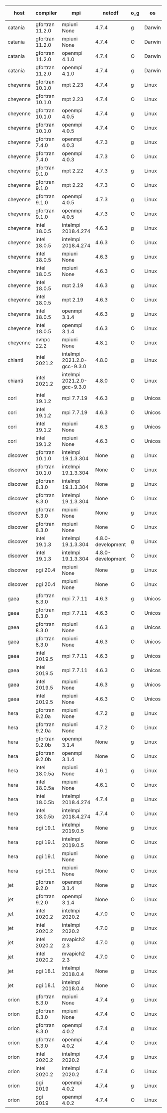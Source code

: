 

| host     | compiler                              | mpi                      | netcdf        | o_g        | os       | build       | u_pass          | u_fail          | s_pass            | s_fail            | e_pass             | e_fail             | nuopc_pass       | nuopc_fail       | artifacts link          |
|----------|---------------------------------------|--------------------------|---------------|------------|----------|-------------|-----------------|-----------------|-------------------|-------------------|--------------------|--------------------|------------------|------------------|-------------------------|
| catania | gfortran 11.2.0 | mpiuni None  | 4.7.4  | g | Darwin | PASS | 12317 | 0 | 8 | 0 | 43 | 0 | None | None | <a href="https://github.com/esmf-org/esmf-test-artifacts/tree/29ebca4ce6ec8a973232cbbeac82d9c53ff11e53/release_8.4.0/gfortran/11.2.0/g/mpiuni/None" target="_blank">29ebca4</a> | 
| catania | gfortran 11.2.0 | mpiuni None  | 4.7.4  | O | Darwin | PASS | 12317 | 0 | 8 | 0 | 43 | 0 | None | None | <a href="https://github.com/esmf-org/esmf-test-artifacts/tree/5684e4fe795d7ab381621fba9cb9919c4406f698/release_8.4.0/gfortran/11.2.0/O/mpiuni/None" target="_blank">5684e4f</a> | 
| catania | gfortran 11.2.0 | openmpi 4.1.0  | 4.7.4  | O | Darwin | PASS | 13864 | 9 | 49 | 0 | 80 | 0 | 52 | 0 | <a href="https://github.com/esmf-org/esmf-test-artifacts/tree/e5833f2b1238d2d99c8f13771ba07aa0aa51c7d7/release_8.4.0/gfortran/11.2.0/O/openmpi/4.1.0" target="_blank">e5833f2</a> | 
| catania | gfortran 11.2.0 | openmpi 4.1.0  | 4.7.4  | g | Darwin | PASS | 13864 | 9 | 49 | 0 | 80 | 0 | 52 | 0 | <a href="https://github.com/esmf-org/esmf-test-artifacts/tree/3767f42f5bf07b0c0104b28e1a3095106e3a1468/release_8.4.0/gfortran/11.2.0/g/openmpi/4.1.0" target="_blank">3767f42</a> | 
| cheyenne | gfortran 10.1.0 | mpt 2.23  | 4.7.4  | g | Linux | PASS | 13873 | 0 | 49 | 0 | 80 | 0 | 52 | 0 | <a href="https://github.com/esmf-org/esmf-test-artifacts/tree/390211b9d409af8b90422132e19d6886b09b4a6d/release_8.4.0/gfortran/10.1.0/g/mpt/2.23" target="_blank">390211b</a> | 
| cheyenne | gfortran 10.1.0 | mpt 2.23  | 4.7.4  | O | Linux | PASS | 13873 | 0 | 49 | 0 | 80 | 0 | 52 | 0 | <a href="https://github.com/esmf-org/esmf-test-artifacts/tree/3fb34530f6ab457286b4c581feadfb778a0408b6/release_8.4.0/gfortran/10.1.0/O/mpt/2.23" target="_blank">3fb3453</a> | 
| cheyenne | gfortran 10.1.0 | openmpi 4.0.5  | 4.7.4  | g | Linux | PASS | 13873 | 0 | 49 | 0 | 80 | 0 | 52 | 0 | <a href="https://github.com/esmf-org/esmf-test-artifacts/tree/466d7e3f0051c65a032e9cf0e44ecf4ad4fb952a/release_8.4.0/gfortran/10.1.0/g/openmpi/4.0.5" target="_blank">466d7e3</a> | 
| cheyenne | gfortran 10.1.0 | openmpi 4.0.5  | 4.7.4  | O | Linux | PASS | 13873 | 0 | 49 | 0 | 80 | 0 | 52 | 0 | <a href="https://github.com/esmf-org/esmf-test-artifacts/tree/7a6d80790e0dd4664f308a6b56ff131b57f5ae5b/release_8.4.0/gfortran/10.1.0/O/openmpi/4.0.5" target="_blank">7a6d807</a> | 
| cheyenne | gfortran 7.4.0 | openmpi 4.0.3  | 4.7.3  | g | Linux | PASS | 13873 | 0 | 49 | 0 | 80 | 0 | 52 | 0 | <a href="https://github.com/esmf-org/esmf-test-artifacts/tree/69a6ba5836062ef258e9cfc3df941f26a0f9d517/release_8.4.0/gfortran/7.4.0/g/openmpi/4.0.3" target="_blank">69a6ba5</a> | 
| cheyenne | gfortran 7.4.0 | openmpi 4.0.3  | 4.7.3  | O | Linux | PASS | 13873 | 0 | 49 | 0 | 80 | 0 | 52 | 0 | <a href="https://github.com/esmf-org/esmf-test-artifacts/tree/cba76757af094efb59aa3701af162f20f0c9de9d/release_8.4.0/gfortran/7.4.0/O/openmpi/4.0.3" target="_blank">cba7675</a> | 
| cheyenne | gfortran 9.1.0 | mpt 2.22  | 4.7.3  | g | Linux | PASS | 13873 | 0 | 49 | 0 | 80 | 0 | 52 | 0 | <a href="https://github.com/esmf-org/esmf-test-artifacts/tree/f9d77b4c3d6c3b7cfa187593970b25a7ad09f9e2/release_8.4.0/gfortran/9.1.0/g/mpt/2.22" target="_blank">f9d77b4</a> | 
| cheyenne | gfortran 9.1.0 | mpt 2.22  | 4.7.3  | O | Linux | PASS | 13873 | 0 | 49 | 0 | 80 | 0 | 52 | 0 | <a href="https://github.com/esmf-org/esmf-test-artifacts/tree/a64acadef94b81c4dfefd29938ef9d1dc8eac8a3/release_8.4.0/gfortran/9.1.0/O/mpt/2.22" target="_blank">a64acad</a> | 
| cheyenne | gfortran 9.1.0 | openmpi 4.0.5  | 4.7.3  | g | Linux | PASS | 13873 | 0 | 49 | 0 | 80 | 0 | 52 | 0 | <a href="https://github.com/esmf-org/esmf-test-artifacts/tree/22f47521e130fa772e23366fe04fdba521255a6b/release_8.4.0/gfortran/9.1.0/g/openmpi/4.0.5" target="_blank">22f4752</a> | 
| cheyenne | gfortran 9.1.0 | openmpi 4.0.5  | 4.7.3  | O | Linux | PASS | 13873 | 0 | 49 | 0 | 80 | 0 | 52 | 0 | <a href="https://github.com/esmf-org/esmf-test-artifacts/tree/2f387bb8e7632f06f35219f3058b4845e18ab1c7/release_8.4.0/gfortran/9.1.0/O/openmpi/4.0.5" target="_blank">2f387bb</a> | 
| cheyenne | intel 18.0.5 | intelmpi 2018.4.274  | 4.6.3  | g | Linux | PASS | None | None | None | None | None | None | None | None | <a href="https://github.com/esmf-org/esmf-test-artifacts/tree/dfd2d96a40b03ab269617db38fe623c7c43da013/release_8.4.0/intel/18.0.5/g/intelmpi/2018.4.274" target="_blank">dfd2d96</a> | 
| cheyenne | intel 18.0.5 | intelmpi 2018.4.274  | 4.6.3  | O | Linux | PASS | None | None | None | None | None | None | None | None | <a href="https://github.com/esmf-org/esmf-test-artifacts/tree/dd68946349b966c17fba8149fc3ae311f3b0a29c/release_8.4.0/intel/18.0.5/O/intelmpi/2018.4.274" target="_blank">dd68946</a> | 
| cheyenne | intel 18.0.5 | mpiuni None  | 4.6.3  | g | Linux | PASS | 12317 | 0 | 8 | 0 | 43 | 0 | None | None | <a href="https://github.com/esmf-org/esmf-test-artifacts/tree/3b6e825b82b04e198dc7eaa364b752d5852d7a79/release_8.4.0/intel/18.0.5/g/mpiuni/None" target="_blank">3b6e825</a> | 
| cheyenne | intel 18.0.5 | mpiuni None  | 4.6.3  | O | Linux | PASS | 12317 | 0 | 8 | 0 | 43 | 0 | None | None | <a href="https://github.com/esmf-org/esmf-test-artifacts/tree/6457e4465221684a493eccba740004e32ec79f7f/release_8.4.0/intel/18.0.5/O/mpiuni/None" target="_blank">6457e44</a> | 
| cheyenne | intel 18.0.5 | mpt 2.19  | 4.6.3  | g | Linux | PASS | 13873 | 0 | 49 | 0 | 80 | 0 | 52 | 0 | <a href="https://github.com/esmf-org/esmf-test-artifacts/tree/db0708d473a0baeff4cdd6892e92dfc93e703339/release_8.4.0/intel/18.0.5/g/mpt/2.19" target="_blank">db0708d</a> | 
| cheyenne | intel 18.0.5 | mpt 2.19  | 4.6.3  | O | Linux | PASS | 13873 | 0 | 49 | 0 | 80 | 0 | 52 | 0 | <a href="https://github.com/esmf-org/esmf-test-artifacts/tree/83fbeafebdcc3744425328ad8f32b2c6c9424485/release_8.4.0/intel/18.0.5/O/mpt/2.19" target="_blank">83fbeaf</a> | 
| cheyenne | intel 18.0.5 | openmpi 3.1.4  | 4.6.3  | g | Linux | PASS | 13873 | 0 | 49 | 0 | 80 | 0 | 52 | 0 | <a href="https://github.com/esmf-org/esmf-test-artifacts/tree/7bf8cd6fbbde01c97d0f86e471a7d95c30e30a97/release_8.4.0/intel/18.0.5/g/openmpi/3.1.4" target="_blank">7bf8cd6</a> | 
| cheyenne | intel 18.0.5 | openmpi 3.1.4  | 4.6.3  | O | Linux | PASS | 13873 | 0 | 49 | 0 | 80 | 0 | 52 | 0 | <a href="https://github.com/esmf-org/esmf-test-artifacts/tree/0c52af44c612073e80e55de25b5545ef7e9b9183/release_8.4.0/intel/18.0.5/O/openmpi/3.1.4" target="_blank">0c52af4</a> | 
| cheyenne | nvhpc 22.2 | mpiuni None  | 4.8.1  | O | Linux | PASS | None | None | None | None | None | None | None | None | <a href="https://github.com/esmf-org/esmf-test-artifacts/tree/55d0a2e4dcfd880f5dc24b2b22ec4b84a49cd136/release_8.4.0/nvhpc/22.2/O/mpiuni/None" target="_blank">55d0a2e</a> | 
| chianti | intel 2021.2 | intelmpi 2021.2.0-gcc-9.3.0  | 4.8.0  | g | Linux | PASS | 13873 | 0 | 49 | 0 | 80 | 0 | 52 | 0 | <a href="https://github.com/esmf-org/esmf-test-artifacts/tree/22465e818ecdf22f9d58504ae5629fc90286b96b/release_8.4.0/intel/2021.2/g/intelmpi/2021.2.0-gcc-9.3.0" target="_blank">22465e8</a> | 
| chianti | intel 2021.2 | intelmpi 2021.2.0-gcc-9.3.0  | 4.8.0  | O | Linux | PASS | 13873 | 0 | 49 | 0 | 80 | 0 | 52 | 0 | <a href="https://github.com/esmf-org/esmf-test-artifacts/tree/57c1d491e19d4afac10153e0464fb0dd157c5f13/release_8.4.0/intel/2021.2/O/intelmpi/2021.2.0-gcc-9.3.0" target="_blank">57c1d49</a> | 
| cori | intel 19.1.2 | mpi 7.7.19  | 4.6.3  | g | Unicos | FAIL | None | None | None | None | None | None | None | None | <a href="https://github.com/esmf-org/esmf-test-artifacts/tree/f5e7d31ca6cbb1a68632cae87ae06b6c4bb02fb7/release_8.4.0/intel/19.1.2/g/mpi/7.7.19" target="_blank">f5e7d31</a> | 
| cori | intel 19.1.2 | mpi 7.7.19  | 4.6.3  | O | Unicos | FAIL | None | None | None | None | None | None | None | None | <a href="https://github.com/esmf-org/esmf-test-artifacts/tree/ce91ec284129a34840d3b529d280f703b732b69c/release_8.4.0/intel/19.1.2/O/mpi/7.7.19" target="_blank">ce91ec2</a> | 
| cori | intel 19.1.2 | mpiuni None  | 4.6.3  | g | Unicos | FAIL | None | None | None | None | None | None | None | None | <a href="https://github.com/esmf-org/esmf-test-artifacts/tree/af1b094820aa96eb7505c5601667a8b556a11795/release_8.4.0/intel/19.1.2/g/mpiuni/None" target="_blank">af1b094</a> | 
| cori | intel 19.1.2 | mpiuni None  | 4.6.3  | O | Unicos | FAIL | None | None | None | None | None | None | None | None | <a href="https://github.com/esmf-org/esmf-test-artifacts/tree/1032f751ed3fab97a8c9c6f89c00c4372cb4d0ea/release_8.4.0/intel/19.1.2/O/mpiuni/None" target="_blank">1032f75</a> | 
| discover | gfortran 10.1.0 | intelmpi 19.1.3.304  | None  | g | Linux | PASS | 13858 | 15 | 49 | 0 | 80 | 0 | 52 | 0 | <a href="https://github.com/esmf-org/esmf-test-artifacts/tree/284130e9ab7bc3cf3ff23bade84563efa2dc003d/release_8.4.0/gfortran/10.1.0/g/intelmpi/19.1.3.304" target="_blank">284130e</a> | 
| discover | gfortran 10.1.0 | intelmpi 19.1.3.304  | None  | O | Linux | PASS | 13858 | 15 | 49 | 0 | 80 | 0 | 52 | 0 | <a href="https://github.com/esmf-org/esmf-test-artifacts/tree/390ccf08cb28e8cebfe36b5aff6921db541458f4/release_8.4.0/gfortran/10.1.0/O/intelmpi/19.1.3.304" target="_blank">390ccf0</a> | 
| discover | gfortran 8.3.0 | intelmpi 19.1.3.304  | None  | g | Linux | PASS | 13858 | 15 | 49 | 0 | 80 | 0 | 52 | 0 | <a href="https://github.com/esmf-org/esmf-test-artifacts/tree/27f6916ff4aa7bc4a35bb543913cf42c03d80d0c/release_8.4.0/gfortran/8.3.0/g/intelmpi/19.1.3.304" target="_blank">27f6916</a> | 
| discover | gfortran 8.3.0 | intelmpi 19.1.3.304  | None  | O | Linux | PASS | 13858 | 15 | 49 | 0 | 80 | 0 | 52 | 0 | <a href="https://github.com/esmf-org/esmf-test-artifacts/tree/26ccea48abdfdcd91660674eff0117cf3040a11b/release_8.4.0/gfortran/8.3.0/O/intelmpi/19.1.3.304" target="_blank">26ccea4</a> | 
| discover | gfortran 8.3.0 | mpiuni None  | None  | g | Linux | PASS | 12317 | 0 | 8 | 0 | 43 | 0 | None | None | <a href="https://github.com/esmf-org/esmf-test-artifacts/tree/5138182e08071c78b322327158fd82395a6aeaa0/release_8.4.0/gfortran/8.3.0/g/mpiuni/None" target="_blank">5138182</a> | 
| discover | gfortran 8.3.0 | mpiuni None  | None  | O | Linux | PASS | 12317 | 0 | 8 | 0 | 43 | 0 | None | None | <a href="https://github.com/esmf-org/esmf-test-artifacts/tree/32d081444c665127920c04f78d849f212e0cd1f7/release_8.4.0/gfortran/8.3.0/O/mpiuni/None" target="_blank">32d0814</a> | 
| discover | intel 19.1.3 | intelmpi 19.1.3.304  | 4.8.0-development  | g | Linux | PASS | 13873 | 0 | 49 | 0 | 80 | 0 | 52 | 0 | <a href="https://github.com/esmf-org/esmf-test-artifacts/tree/f308b08843a3e7be886103c31da3be4cf649c650/release_8.4.0/intel/19.1.3/g/intelmpi/19.1.3.304" target="_blank">f308b08</a> | 
| discover | intel 19.1.3 | intelmpi 19.1.3.304  | 4.8.0-development  | O | Linux | PASS | 13873 | 0 | 49 | 0 | 80 | 0 | 52 | 0 | <a href="https://github.com/esmf-org/esmf-test-artifacts/tree/78c7587b36a9aa654998874cec489d1724554a72/release_8.4.0/intel/19.1.3/O/intelmpi/19.1.3.304" target="_blank">78c7587</a> | 
| discover | pgi 20.4 | mpiuni None  | None  | g | Linux | PASS | 11692 | 625 | 4 | 4 | 40 | 3 | None | None | <a href="https://github.com/esmf-org/esmf-test-artifacts/tree/9af4e41a3fea849d1a83744a2c7b9a4c95c71ce5/release_8.4.0/pgi/20.4/g/mpiuni/None" target="_blank">9af4e41</a> | 
| discover | pgi 20.4 | mpiuni None  | None  | O | Linux | PASS | 11692 | 625 | 6 | 2 | 40 | 3 | None | None | <a href="https://github.com/esmf-org/esmf-test-artifacts/tree/f7d00ab6afbdb09772087e70e3afa5fd11c68c54/release_8.4.0/pgi/20.4/O/mpiuni/None" target="_blank">f7d00ab</a> | 
| gaea | gfortran 8.3.0 | mpi 7.7.11  | 4.6.3  | g | Unicos | PASS | 13872 | 1 | 49 | 0 | 80 | 0 | 47 | 5 | <a href="https://github.com/esmf-org/esmf-test-artifacts/tree/42bad53783e1dce389b321132310dc2961c6764a/release_8.4.0/gfortran/8.3.0/g/mpi/7.7.11" target="_blank">42bad53</a> | 
| gaea | gfortran 8.3.0 | mpi 7.7.11  | 4.6.3  | O | Unicos | PASS | 13872 | 1 | 49 | 0 | 80 | 0 | 47 | 5 | <a href="https://github.com/esmf-org/esmf-test-artifacts/tree/8181dc30d01d856cc8a3fa4025747889cc3e116f/release_8.4.0/gfortran/8.3.0/O/mpi/7.7.11" target="_blank">8181dc3</a> | 
| gaea | gfortran 8.3.0 | mpiuni None  | 4.6.3  | g | Unicos | PASS | 12317 | 0 | 8 | 0 | 43 | 0 | None | None | <a href="https://github.com/esmf-org/esmf-test-artifacts/tree/4b17a5b4f622badcbccae62bae5cb41a147e80d3/release_8.4.0/gfortran/8.3.0/g/mpiuni/None" target="_blank">4b17a5b</a> | 
| gaea | gfortran 8.3.0 | mpiuni None  | 4.6.3  | O | Unicos | PASS | 12317 | 0 | 8 | 0 | 43 | 0 | None | None | <a href="https://github.com/esmf-org/esmf-test-artifacts/tree/45ea29cbf89ef812ec0ad7fc994716d3709043a8/release_8.4.0/gfortran/8.3.0/O/mpiuni/None" target="_blank">45ea29c</a> | 
| gaea | intel 2019.5 | mpi 7.7.11  | 4.6.3  | g | Unicos | PASS | 13858 | 15 | 49 | 0 | 80 | 0 | 47 | 5 | <a href="https://github.com/esmf-org/esmf-test-artifacts/tree/3d0cfff2a7ff573ae04d783bd81578aaccd0bbb9/release_8.4.0/intel/2019.5/g/mpi/7.7.11" target="_blank">3d0cfff</a> | 
| gaea | intel 2019.5 | mpi 7.7.11  | 4.6.3  | O | Unicos | PASS | 13858 | 15 | 49 | 0 | 80 | 0 | 47 | 5 | <a href="https://github.com/esmf-org/esmf-test-artifacts/tree/883570077643864e7a6105e85eddec64449aabc9/release_8.4.0/intel/2019.5/O/mpi/7.7.11" target="_blank">8835700</a> | 
| gaea | intel 2019.5 | mpiuni None  | 4.6.3  | g | Unicos | PASS | 12302 | 15 | 8 | 0 | 43 | 0 | None | None | <a href="https://github.com/esmf-org/esmf-test-artifacts/tree/fd0b7f7d0bac716fe674442def5e3a50e26dda65/release_8.4.0/intel/2019.5/g/mpiuni/None" target="_blank">fd0b7f7</a> | 
| gaea | intel 2019.5 | mpiuni None  | 4.6.3  | O | Unicos | PASS | 12302 | 15 | 8 | 0 | 43 | 0 | None | None | <a href="https://github.com/esmf-org/esmf-test-artifacts/tree/9020e4637bd17aa865105929ce1b206362c24a4b/release_8.4.0/intel/2019.5/O/mpiuni/None" target="_blank">9020e46</a> | 
| hera | gfortran 9.2.0a | mpiuni None  | 4.7.2  | g | Linux | PASS | 12317 | 0 | 8 | 0 | 43 | 0 | None | None | <a href="https://github.com/esmf-org/esmf-test-artifacts/tree/e91bf7780d3cf09c71926351b08a69c53b47a1ab/release_8.4.0/gfortran/9.2.0a/g/mpiuni/None" target="_blank">e91bf77</a> | 
| hera | gfortran 9.2.0a | mpiuni None  | 4.7.2  | O | Linux | PASS | 12317 | 0 | 8 | 0 | 43 | 0 | None | None | <a href="https://github.com/esmf-org/esmf-test-artifacts/tree/40af8aefb48081e4df5a2854cc355487abea9cfe/release_8.4.0/gfortran/9.2.0a/O/mpiuni/None" target="_blank">40af8ae</a> | 
| hera | gfortran 9.2.0b | openmpi 3.1.4  | None  | g | Linux | PASS | 13873 | 0 | 49 | 0 | 80 | 0 | 52 | 0 | <a href="https://github.com/esmf-org/esmf-test-artifacts/tree/4cee8a8a9d76d471762ed1bd7dc6b46bbbb57cfc/release_8.4.0/gfortran/9.2.0b/g/openmpi/3.1.4" target="_blank">4cee8a8</a> | 
| hera | gfortran 9.2.0b | openmpi 3.1.4  | None  | O | Linux | PASS | 13873 | 0 | 49 | 0 | 80 | 0 | 52 | 0 | <a href="https://github.com/esmf-org/esmf-test-artifacts/tree/5ac64869637f9c7af2f44283515385846df12a44/release_8.4.0/gfortran/9.2.0b/O/openmpi/3.1.4" target="_blank">5ac6486</a> | 
| hera | intel 18.0.5a | mpiuni None  | 4.6.1  | g | Linux | PASS | 12317 | 0 | 8 | 0 | 43 | 0 | None | None | <a href="https://github.com/esmf-org/esmf-test-artifacts/tree/d48c4fbf796bdffd09f195a2685e0c80a7d25def/release_8.4.0/intel/18.0.5a/g/mpiuni/None" target="_blank">d48c4fb</a> | 
| hera | intel 18.0.5a | mpiuni None  | 4.6.1  | O | Linux | PASS | 12317 | 0 | 8 | 0 | 43 | 0 | None | None | <a href="https://github.com/esmf-org/esmf-test-artifacts/tree/9cd7143ad962c28e412313c8a7f156be7202cb3d/release_8.4.0/intel/18.0.5a/O/mpiuni/None" target="_blank">9cd7143</a> | 
| hera | intel 18.0.5b | intelmpi 2018.4.274  | 4.7.4  | g | Linux | PASS | 13873 | 0 | 49 | 0 | 80 | 0 | 52 | 0 | <a href="https://github.com/esmf-org/esmf-test-artifacts/tree/2cc40d156077888dffac75023588050045b06d1d/release_8.4.0/intel/18.0.5b/g/intelmpi/2018.4.274" target="_blank">2cc40d1</a> | 
| hera | intel 18.0.5b | intelmpi 2018.4.274  | 4.7.4  | O | Linux | PASS | 13873 | 0 | 49 | 0 | 80 | 0 | 52 | 0 | <a href="https://github.com/esmf-org/esmf-test-artifacts/tree/357639e064ed025eac2e96c3dc75a54f38981f11/release_8.4.0/intel/18.0.5b/O/intelmpi/2018.4.274" target="_blank">357639e</a> | 
| hera | pgi 19.1 | intelmpi 2019.0.5  | None  | g | Linux | PASS | 12998 | 875 | None | None | None | None | None | None | <a href="https://github.com/esmf-org/esmf-test-artifacts/tree/b99d95c5f6fd7dbe3342aafd391154683cb7ee80/release_8.4.0/pgi/19.1/g/intelmpi/2019.0.5" target="_blank">b99d95c</a> | 
| hera | pgi 19.1 | intelmpi 2019.0.5  | None  | O | Linux | PASS | 13046 | 827 | None | None | None | None | None | None | <a href="https://github.com/esmf-org/esmf-test-artifacts/tree/3fd97766abdce2f44797913f1a6c8e6011677a7e/release_8.4.0/pgi/19.1/O/intelmpi/2019.0.5" target="_blank">3fd9776</a> | 
| hera | pgi 19.1 | mpiuni None  | None  | g | Linux | PASS | 11692 | 625 | 4 | 4 | 40 | 3 | None | None | <a href="https://github.com/esmf-org/esmf-test-artifacts/tree/c247deff373a0bb609875d8aaf8100f0efaabe38/release_8.4.0/pgi/19.1/g/mpiuni/None" target="_blank">c247def</a> | 
| hera | pgi 19.1 | mpiuni None  | None  | O | Linux | PASS | 11692 | 625 | 6 | 2 | 40 | 3 | None | None | <a href="https://github.com/esmf-org/esmf-test-artifacts/tree/b64757e85c9362f70592a85cf8e44de09ed1c156/release_8.4.0/pgi/19.1/O/mpiuni/None" target="_blank">b64757e</a> | 
| jet | gfortran 9.2.0 | openmpi 3.1.4  | None  | g | Linux | PASS | 13873 | 0 | 49 | 0 | 80 | 0 | 52 | 0 | <a href="https://github.com/esmf-org/esmf-test-artifacts/tree/2b7e8a362b29a4842e8603020f9ace389f8db25d/release_8.4.0/gfortran/9.2.0/g/openmpi/3.1.4" target="_blank">2b7e8a3</a> | 
| jet | gfortran 9.2.0 | openmpi 3.1.4  | None  | O | Linux | PASS | 13873 | 0 | 49 | 0 | 80 | 0 | 52 | 0 | <a href="https://github.com/esmf-org/esmf-test-artifacts/tree/70e124386fd13d442dbd2d2525a0805b3d0901c2/release_8.4.0/gfortran/9.2.0/O/openmpi/3.1.4" target="_blank">70e1243</a> | 
| jet | intel 2020.2 | intelmpi 2020.2  | 4.7.0  | O | Linux | PASS | 13873 | 0 | 49 | 0 | 80 | 0 | 52 | 0 | <a href="https://github.com/esmf-org/esmf-test-artifacts/tree/6cdba56f228fbf882a7e54b6f2a928b0c1970dc9/release_8.4.0/intel/2020.2/O/intelmpi/2020.2" target="_blank">6cdba56</a> | 
| jet | intel 2020.2 | intelmpi 2020.2  | 4.7.0  | g | Linux | PASS | 13873 | 0 | 49 | 0 | 80 | 0 | 52 | 0 | <a href="https://github.com/esmf-org/esmf-test-artifacts/tree/c0afed321467694b288ee2c933a4a99c60f8382a/release_8.4.0/intel/2020.2/g/intelmpi/2020.2" target="_blank">c0afed3</a> | 
| jet | intel 2020.2 | mvapich2 2.3  | 4.7.0  | g | Linux | FAIL | None | None | None | None | None | None | None | None | <a href="https://github.com/esmf-org/esmf-test-artifacts/tree/a80ef0d12d0dc8146fc3647fe376d3696dd64201/release_8.4.0/intel/2020.2/g/mvapich2/2.3" target="_blank">a80ef0d</a> | 
| jet | intel 2020.2 | mvapich2 2.3  | 4.7.0  | O | Linux | FAIL | None | None | None | None | None | None | None | None | <a href="https://github.com/esmf-org/esmf-test-artifacts/tree/e5da0c6ed40012d3a0107d1bfc7bd4bf010b121f/release_8.4.0/intel/2020.2/O/mvapich2/2.3" target="_blank">e5da0c6</a> | 
| jet | pgi 18.1 | intelmpi 2018.0.4  | None  | g | Linux | FAIL | None | None | None | None | None | None | None | None | <a href="https://github.com/esmf-org/esmf-test-artifacts/tree/3cdc6825c4d2aee7b6850954740a1bde509ba7d7/release_8.4.0/pgi/18.1/g/intelmpi/2018.0.4" target="_blank">3cdc682</a> | 
| jet | pgi 18.1 | intelmpi 2018.0.4  | None  | O | Linux | FAIL | None | None | None | None | None | None | None | None | <a href="https://github.com/esmf-org/esmf-test-artifacts/tree/f6c888ddecc95e17c274e435a30dc657dd4016d2/release_8.4.0/pgi/18.1/O/intelmpi/2018.0.4" target="_blank">f6c888d</a> | 
| orion | gfortran 8.3.0 | mpiuni None  | 4.7.4  | g | Linux | PASS | 12317 | 0 | 8 | 0 | 43 | 0 | None | None | <a href="https://github.com/esmf-org/esmf-test-artifacts/tree/3dee7fd07e7375f06934db76710e245ac57862a5/release_8.4.0/gfortran/8.3.0/g/mpiuni/None" target="_blank">3dee7fd</a> | 
| orion | gfortran 8.3.0 | mpiuni None  | 4.7.4  | O | Linux | PASS | 12317 | 0 | 8 | 0 | 43 | 0 | None | None | <a href="https://github.com/esmf-org/esmf-test-artifacts/tree/3abcb60f3bf6e5fbaaa289c0ba87fcee7ca821e5/release_8.4.0/gfortran/8.3.0/O/mpiuni/None" target="_blank">3abcb60</a> | 
| orion | gfortran 8.3.0 | openmpi 4.0.2  | 4.7.4  | g | Linux | PASS | 13873 | 0 | 49 | 0 | 80 | 0 | 52 | 0 | <a href="https://github.com/esmf-org/esmf-test-artifacts/tree/3c1cb245f6aff505b433d178aaba307541f02b81/release_8.4.0/gfortran/8.3.0/g/openmpi/4.0.2" target="_blank">3c1cb24</a> | 
| orion | gfortran 8.3.0 | openmpi 4.0.2  | 4.7.4  | O | Linux | PASS | 13873 | 0 | 49 | 0 | 80 | 0 | 52 | 0 | <a href="https://github.com/esmf-org/esmf-test-artifacts/tree/6a913b4e48528e8ad68c37e0ce697738bbd838fe/release_8.4.0/gfortran/8.3.0/O/openmpi/4.0.2" target="_blank">6a913b4</a> | 
| orion | intel 2020.2 | intelmpi 2020.2  | 4.7.4  | g | Linux | PASS | 13873 | 0 | 49 | 0 | 80 | 0 | 52 | 0 | <a href="https://github.com/esmf-org/esmf-test-artifacts/tree/70bfaceddd6927e465394421de2702a1b4d931bd/release_8.4.0/intel/2020.2/g/intelmpi/2020.2" target="_blank">70bface</a> | 
| orion | intel 2020.2 | intelmpi 2020.2  | 4.7.4  | O | Linux | PASS | 13873 | 0 | 49 | 0 | 80 | 0 | 52 | 0 | <a href="https://github.com/esmf-org/esmf-test-artifacts/tree/958e457fcbcee3bafa039bb8de592d7d4f83af16/release_8.4.0/intel/2020.2/O/intelmpi/2020.2" target="_blank">958e457</a> | 
| orion | pgi 2019 | openmpi 4.0.2  | 4.7.4  | g | Linux | PASS | 12980 | 893 | 35 | 14 | 66 | 14 | 10 | 42 | <a href="https://github.com/esmf-org/esmf-test-artifacts/tree/9735e00f714306b2b2a4b90075ab548a128be968/release_8.4.0/pgi/2019/g/openmpi/4.0.2" target="_blank">9735e00</a> | 
| orion | pgi 2019 | openmpi 4.0.2  | 4.7.4  | O | Linux | PASS | 13028 | 845 | 37 | 12 | 68 | 12 | 10 | 42 | <a href="https://github.com/esmf-org/esmf-test-artifacts/tree/5513d8814acba6324b0ad6f63260796cce8374db/release_8.4.0/pgi/2019/O/openmpi/4.0.2" target="_blank">5513d88</a> | 
